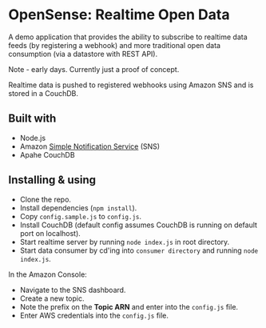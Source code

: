 # OpenSense: Realtime Open Data

A demo application that provides the ability to subscribe to realtime data feeds (by registering a webhook) and more traditional open data consumption (via a datastore with REST API).

Note - early days. Currently just a proof of concept.

Realtime data is pushed to registered webhooks using Amazon SNS and is stored in a CouchDB. 

## Built with

* Node.js
* Amazon [Simple Notification Service](http://aws.amazon.com/sns/) (SNS)
* Apahe CouchDB

## Installing & using

* Clone the repo.
* Install dependencies (<code>npm install</code>).
* Copy <code>config.sample.js</code> to <code>config.js</code>.
* Install CouchDB (default config assumes CouchDB is running on default port on localhost).
* Start realtime server by running <code>node index.js</code> in root directory.
* Start data consumer by cd'ing into <code>consumer directory</code> and running <code>node index.js</code>.

In the Amazon Console:

* Navigate to the SNS dashboard.
* Create a new topic.
* Note the prefix on the **Topic ARN** and enter into the <code>config.js</code> file.
* Enter AWS credentials into the <code>config.js</code> file.
